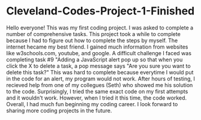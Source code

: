 # Cleveland-Codes-Project-1-Finished
Hello everyone! This was my first coding project. 
I was asked to complete a number of comprehensive tasks.
This project took a while to complete because I had to figure out how to complete the steps by myself. 
The internet hecame my best friend. 
I gained much information from websites like w3schools.com, youtube, and google.
A difficult challenge I faced was completing task #9 "Adding a JavaScript alert pop up so that when you click the X to delete a task, a pop message says "Are you sure you want to delete this task?"
This was hard to complete because everytime I would put in the code for an alert, my program would not work. 
After hours of testing, I recieved help from one of my collegues (Seth) who showed me his solution to the code.
Surprisingly, I tried the same exact code on my first attempts and it wouldn't work.
However, when I tried it this time, the code worked.
Overall, I had much fun beginning my coding career.
I look forward to sharing more coding projects in the future.

